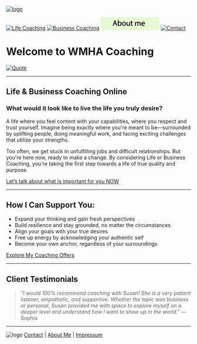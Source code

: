 [![logo](/images/logo.png)](/)

[![Life Coaching](/images/LC_button_2.png)](/life-coaching)   [![Business Coaching](/images/BC_button_2.png)](/business-coaching)   [![About Me](static/images/AM_button_2.png)](/about)   [![Contact](/images/C_button_2.png)](/contact)

# Welcome to WMHA Coaching

[![Quote](/images/Index_Quote.png)](/about)


---


## Life & Business Coaching Online


### What would it look like to live the life you truly desire?

A life where you feel content with your capabilities, where you respect and trust yourself. Imagine being exactly where you're meant to be—surrounded by uplifting people, doing meaningful work, and facing exciting challenges that utilize your strengths.

Too often, we get stuck in unfulfilling jobs and difficult relationships. But you're here now, ready to make a change. By considering Life or Business Coaching, you're taking the first step towards a life of true quality and purpose.

[Let’s talk about what is important for you NOW](/contact)

---

## How I Can Support You:

- Expand your thinking and gain fresh perspectives
- Build resilience and stay grounded, no matter the circumstances
- Align your goals with your true desires
- Free up energy by acknowledging your authentic self
- Become your own anchor, regardless of your surroundings

[Explore My Coaching Offers](/business-coaching)

---

## Client Testimonials

> _"I would 100% recommend coaching with Susan! She is a very patient listener, empathetic, and supportive. Whether the topic was business or personal, Susan provided me with space to explore myself on a deeper level and understand how I want to show up in the world."_ — Sophia

---



![logo](/images/bottom_logo.png)                                                  [Contact](/contact)  |  [About Me](/about)  |  [Impressum](/privacy-policy)


